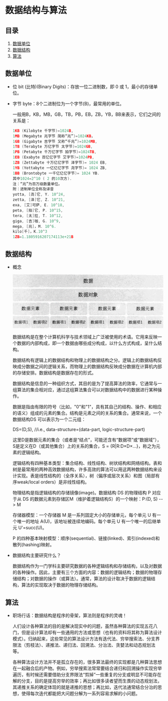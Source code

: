 # 数据结构与算法

## 目录

1. [数据单位](#数据单位)
2. [数据结构](#数据结构)
3. [算法](#算法)

## 数据单位

- 位 bit (比特)(Binary Digits)：存放一位二进制数，即 0 或 1，最小的存储单位。
- 字节 byte：8个二进制位为一个字节(B)，最常用的单位。

  一般用B，KB，MB，GB，TB，PB，EB，ZB，YB，BB来表示，它们之间的关系是：

  ```C
  1KB (Kilobyte 千字节)=1024B,
  1MB (Megabyte 兆字节 简称“兆”)=1024KB，
  1GB (Gigabyte 吉字节 又称“千兆”)=1024MB,
  1TB (Terabyte 万亿字节 太字节)=1024GB,
  1PB (Petabyte 千万亿字节 拍字节)=1024TB,
  1EB (Exabyte 百亿亿字节 艾字节)=1024PB,
  1ZB (Zettabyte 十万亿亿字节 泽字节)= 1024 EB,
  1YB (Yottabyte 一亿亿亿字节 尧字节)= 1024 ZB,
  1BB (Brontobyte 一千亿亿亿字节)= 1024 YB.
  其中1024=2^10 ( 2 的10次方).
  注：“兆”为百万级数量单位。
  附：进制单位全称及译音
  yotta, [尧]它, Y. 10^24,
  zetta, [泽]它, Z. 10^21,
  exa, [艾]可萨, E. 10^18,
  peta, [拍]它, P. 10^15,
  tera, [太]拉, T. 10^12,
  giga, [吉]咖, G. 10^9,
  mega, [兆]，M. 10^6.
  kilo[千]，K.10^3
  1ZB=1.1805916207174113e+21B
  ```

## 数据结构

- 概念

  ![x](./Resource/7.png)

  数据结构是在整个计算机科学与技术领域上广泛被使用的术语。它用来反映一个数据的内部构成，即一个数据由哪些成分构成，以什么方式构成，呈什么结构。

  数据结构有逻辑上的数据结构和物理上的数据结构之分。逻辑上的数据结构反映成分数据之间的逻辑关系，而物理上的数据结构反映成分数据在计算机内部的存储安排。数据结构是数据存在的形式。

  数据结构是信息的一种组织方式，其目的是为了提高算法的效率，它通常与一组算法的集合相对应，通过这组算法集合可以对数据结构中的数据进行某种操作。 

  数据是指由有限的符号（比如，"0"和"1"，具有其自己的结构、操作、和相应的语义）组成的元素的集合。结构是元素之间的关系的集合。通常来说，一个数据结构DS 可以表示为一个二元组：

  DS=(D,S), //i.e., data-structure=(data-part, logic-structure-part)

  这里D是数据元素的集合（或者是“结点”，可能还含有“数据项”或“数据域”），S是定义在D（或其他集合）上的关系的集合，S = {R|R:D×D×...}，称之为元素的逻辑结构。

  逻辑结构有四种基本类型：集合结构、线性结构、树状结构和网络结构。表和树是最常用的两种高效数据结构，许多高效的算法可以用这两种数据结构来设计实现。表是线性结构的（全序关系），树（偏序或层次关系）和图（局部有序weak/local orders）是非线性结构。

  物理结构是指逻辑结构的存储镜像(image)。数据结构 DS 的物理结构 P 对应于从 DS 的数据元素到存储区M（维护着逻辑结构S）的一个映射：P:(D, S) --> M

  存储器模型：一个存储器 M 是一系列固定大小的存储单元，每个单元 U 有一个唯一的地址 A(U)，该地址被连续地编码。每个单元 U 有一个唯一的后继单元 U'=succ(U)。

  P 的四种基本映射模型：顺序(sequential)、链接(linked)、索引(indexed)和散列(hashing)映射。

- 数据结构主要研究什么？

  数据结构作为一门学科主要研究数据的各种逻辑结构和存储结构，以及对数据的各种操作。因此，主要有三个方面的内容：数据的逻辑结构；数据的物理存储结构；对数据的操作（或算法）。通常，算法的设计取决于数据的逻辑结构，算法的实现取决于数据的物理存储结构。

## 算法

- 职场行话：数据结构是程序的骨架，算法则是程序的灵魂！

  人们设计各种算法的目的是解决现实中的问题，虽然各种算法的实现五花八门，但是设计算法却有一些通用的方法或思想（也有的资料将其称为算法设计模式）。归纳起来，这些常见的算法设计方法有迭代法、穷举搜索法、分支界限法（剪枝法）、递推法、递归法、回溯法、分治法、贪婪法和动态规划法等。

  各种算法设计方法并不是孤立存在的，很多算法最终的实现都是几种算法思想在一起融合后的产物。例如，穷举搜索法常常要结合递归和回溯操作实现穷举遍历，有时候还需要借助分支界限法“剪掉”一些重复的分支或明显不可能存在解的分支，目的是提高穷举的效率；再比如很多读者望而生畏的动态规划法，其递推关系的确定体现的就是递推的思想；再比如，迭代法通常结合分治的思想，使得每次迭代都能把大问题分解为一系列容易求解的小问题。
